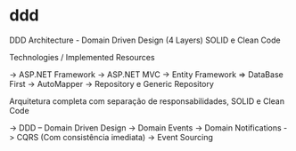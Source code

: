 # ddd
DDD Architecture - Domain Driven Design (4 Layers)
SOLID e Clean Code


Technologies / Implemented Resources

-> ASP.NET Framework 
-> ASP.NET MVC 
-> Entity Framework => DataBase First
-> AutoMapper
-> Repository e Generic Repository

Arquitetura completa com separação de responsabilidades, SOLID e Clean Code

-> DDD – Domain Driven Design
-> Domain Events
-> Domain Notifications
-> CQRS (Com consistência imediata)
-> Event Sourcing
